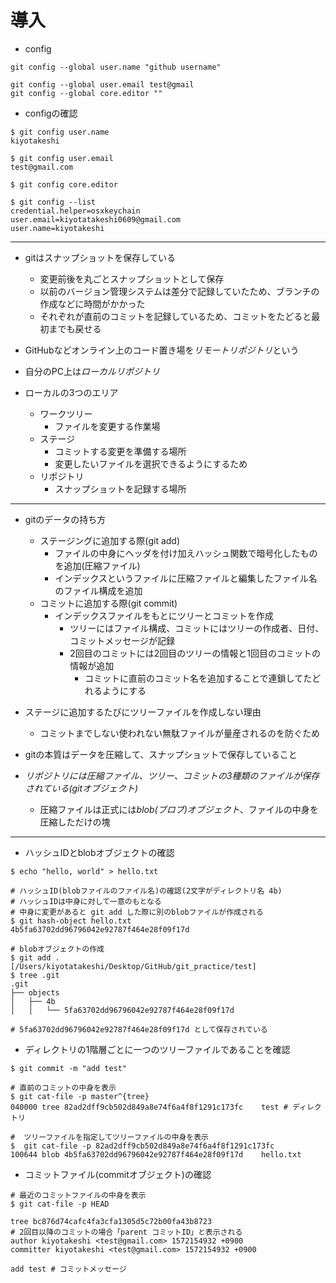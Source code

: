 # 導入

- config

```
git config --global user.name "github username"

git config --global user.email test@gmail
git config --global core.editor ""

```

- configの確認

```
$ git config user.name
kiyotakeshi

$ git config user.email
test@gmail.com

$ git config core.editor

$ git config --list
credential.helper=osxkeychain
user.email=kiyotatakeshi0609@gmail.com
user.name=kiyotakeshi

```

---
- gitはスナップショットを保存している
    - 変更前後を丸ごとスナップショットとして保存
    - 以前のバージョン管理システムは差分で記録していたため、ブランチの作成などに時間がかかった
    - それぞれが直前のコミットを記録しているため、コミットをたどると最初までも戻せる

- GitHubなどオンライン上のコード置き場を*リモートリポジトリ*という
- 自分のPC上は*ローカルリポジトリ*

- ローカルの3つのエリア
    - ワークツリー
        - ファイルを変更する作業場
    - ステージ
        - コミットする変更を準備する場所
        - 変更したいファイルを選択できるようにするため
    - リポジトリ
        - スナップショットを記録する場所

---
- gitのデータの持ち方
    - ステージングに追加する際(git add)
        - ファイルの中身にヘッダを付け加えハッシュ関数で暗号化したものを追加(圧縮ファイル)
        - インデックスというファイルに圧縮ファイルと編集したファイル名のファイル構成を追加
    - コミットに追加する際(git commit)
        - インデックスファイルをもとにツリーとコミットを作成
            - ツリーにはファイル構成、コミットにはツリーの作成者、日付、コミットメッセージが記録
            - 2回目のコミットには2回目のツリーの情報と1回目のコミットの情報が追加
                - コミットに直前のコミット名を追加することで連鎖してたどれるようにする

- ステージに追加するたびにツリーファイルを作成しない理由
    - コミットまでしない使われない無駄ファイルが量産されるのを防ぐため

- gitの本質はデータを圧縮して、スナップショットで保存していること

- *リポジトリには圧縮ファイル、ツリー、コミットの3種類のファイルが保存されている(gitオブジェクト)*
    - 圧縮ファイルは正式には*blob(ブロブ)オブジェクト*、ファイルの中身を圧縮しただけの塊

---
- ハッシュIDとblobオブジェクトの確認

```
$ echo "hello, world" > hello.txt

# ハッシュID(blobファイルのファイル名)の確認(2文字がディレクトリ名 4b)
# ハッシュIDは中身に対して一意のもとなる
# 中身に変更があると git add した際に別のblobファイルが作成される
$ git hash-object hello.txt
4b5fa63702dd96796042e92787f464e28f09f17d

# blobオブジェクトの作成
$ git add .                                                                                                      [/Users/kiyotatakeshi/Desktop/GitHub/git_practice/test]
$ tree .git
.git
├── objects
│   ├── 4b
│   │   └── 5fa63702dd96796042e92787f464e28f09f17d

# 5fa63702dd96796042e92787f464e28f09f17d として保存されている

```

- ディレクトリの1階層ごとに一つのツリーファイルであることを確認

```
$ git commit -m "add test"

# 直前のコミットの中身を表示
$ git cat-file -p master^{tree}
040000 tree 82ad2dff9cb502d849a8e74f6a4f8f1291c173fc	test # ディレクトリ

#  ツリーファイルを指定してツリーファイルの中身を表示
$  git cat-file -p 82ad2dff9cb502d849a8e74f6a4f8f1291c173fc
100644 blob 4b5fa63702dd96796042e92787f464e28f09f17d	hello.txt

```

- コミットファイル(commitオブジェクト)の確認

```
# 最近のコミットファイルの中身を表示
$ git cat-file -p HEAD

tree bc876d74cafc4fa3cfa1305d5c72b00fa43b8723
# 2回目以降のコミットの場合「parent コミットID」と表示される
author kiyotakeshi <test@gmail.com> 1572154932 +0900
committer kiyotakeshi <test@gmail.com> 1572154932 +0900

add test # コミットメッセージ

```